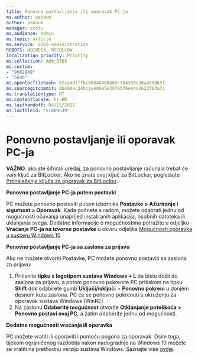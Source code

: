 ```yaml
---
title: Ponovno postavljanje ili oporavak PC-ja
ms.author: pebaum
author: pebaum
manager: scotv
ms.audience: Admin
ms.topic: article
ms.service: o365-administration
ROBOTS: NOINDEX, NOFOLLOW
localization_priority: Priority
ms.collection: Adm_O365
ms.custom:
- "9002949"
- "5646"
ms.openlocfilehash: 62ca4dfffbc08040400400c384390c30a485865f
ms.sourcegitcommit: 8bc60ec34bc1e40685e3976576e04a2623f63a7c
ms.translationtype: HT
ms.contentlocale: hr-HR
ms.lasthandoff: 04/15/2021
ms.locfileid: "51809539"
---
```

# <a name="reset-or-recover-your-pc"></a>Ponovno postavljanje ili oporavak PC-ja

**VAŽNO**: ako ste šifrirali uređaj, za ponovno postavljanje računala trebat će vam ključ za BitLocker. Ako ne znate svoj ključ za BitLocker, pogledajte [Pronalaženje ključa za oporavak za BitLocker](https://support.microsoft.com/help/4026181/windows-10-find-my-bitlocker-recovery-key).

**Ponovno postavljanje PC-ja putem postavki**

PC možete ponovno postaviti putem izbornika **Postavke > Ažuriranje i sigurnost > Oporavak**. Kada počnete s radom, možete odabrati jednu od mogućnosti očuvanja unaprijed instaliranih aplikacija, osobnih datoteka ili uklanjanja svega. Dodatne informacije o mogućnostima potražite u odjeljku **Vraćanje PC-ja na izvorne postavke** u okviru odjeljka [Mogućnosti oporavka u sustavu Windows 10](https://support.microsoft.com/help/12415/windows-10-recovery-options).

**Ponovno postavljanje PC-ja sa zaslona za prijavu**

Ako ne možete otvoriti Postavke, PC možete ponovno postaviti sa zaslona za prijavu:

1. Pritisnite **tipku s logotipom sustava Windows + L** da biste došli do zaslona za prijavu, a potom ponovno pokrenite PC pritiskom na tipku **Shift** dok odabirete gumb **Uključi/isključi** > **Ponovno pokreni** u donjem desnom kutu zaslona. PC će se ponovno pokrenuti u okruženju za oporavak sustava Windows (WinRE).
2. Na zaslonu **Odaberite mogućnost** otvorite **Otklanjanje poteškoća > Ponovno postavi ovaj PC**, a zatim odaberite jednu od mogućnosti.

**Dodatne mogućnosti vraćanja ili oporavka**

PC možete vratiti ili oporaviti i pomoću pogona za oporavak. Osim toga, tijekom ograničenog razdoblja nakon nadogradnje na Windows 10 možete se vratiti na prethodnu verziju sustava Windows. Saznajte više [ovdje](https://support.microsoft.com/help/12415/windows-10-recovery-options).
